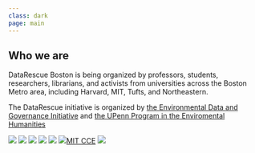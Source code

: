 ```yaml
---
class: dark
page: main
---
```


<h2>Who we are</h2>

<p>DataRescue Boston is being organized by professors, students, researchers, librarians, and activists from universities across the Boston Metro area, including Harvard, MIT, Tufts, and Northeastern.</p>

<p>The DataRescue initiative is organized by <a href="https://envirodatagov.org">the Environmental Data and Governance Initiative</a> and <a href="https://www.ppehlab.org">the UPenn Program in the Enviromental Humanities</a> </p>

<div class="sponsors">
<a href="https://envirodatagov.org"><img class="logo" src="{{ "/assets/EDGI-logo.png" | relative_url }}" /></a>
<a href="https://ppehlab.org"><img class="logo" src="{{ "/assets/datarefuge.png" | relative_url }}" /></a>
<a href="http://library.harvard.edu"><img class="logo" src="{{ "/assets/harvard-library-logo.png" | relative_url }}" /></a>
<a href="http://iq.harvard.edu"><img class="logo" src="{{ "/assets/iqss-logo.png" | relative_url }}" /></a>
<a href="http://acses.mit.edu"><img class="logo" src="{{ "/assets/ACSES-logo.png" | relative_url }}" /></a>
<a href="http://cce.mit.edu"><img class="logo" src="{{ "/assets/cce-logo.png" | relative_url }}" />MIT CCE</a>
<a href="http://libraries.mit.edu"><img class="logo" src="{{ "/assets/mit-libraries-logo.png" | relative_url }}" /></a>
</div>
